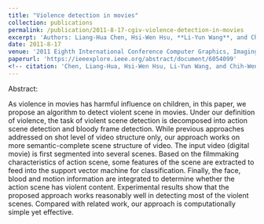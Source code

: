 ```yaml
---
title: "Violence detection in movies"
collection: publications
permalink: /publication/2011-8-17-cgiv-violence-detection-in-movies
excerpt: 'Authors: Liang-Hua Chen, Hsi-Wen Hsu, **Li-Yun Wang**, and Chih-Wen Su'
date: 2011-8-17
venue: '2011 Eighth International Conference Computer Graphics, Imaging and Visualization'
paperurl: 'https://ieeexplore.ieee.org/abstract/document/6054099'
<!-- citation: 'Chen, Liang-Hua, Hsi-Wen Hsu, Li-Yun Wang, and Chih-Wen Su. "Violence detection in movies." In 2011 Eighth International Conference Computer Graphics, Imaging and Visualization, pp. 119-124. IEEE, 2011.' -->
---
```

Abstract:

As violence in movies has harmful influence on children, in this paper, we propose an algorithm to detect violent scene in movies. Under our definition of violence, the task of violent scene detection is decomposed into action scene detection and bloody frame detection. While previous approaches addressed on shot level of video structure only, our approach works on more semantic-complete scene structure of video. The input video (digital movie) is first segmented into several scenes. Based on the filmmaking characteristics of action scene, some features of the scene are extracted to feed into the support vector machine for classification. Finally, the face, blood and motion information are integrated to determine whether the action scene has violent content. Experimental results show that the proposed approach works reasonably well in detecting most of the violent scenes. Compared with related work, our approach is computationally simple yet effective.

<!-- [Download paper here](https://ieeexplore.ieee.org/abstract/document/6054099) -->

<!-- Recommended citation: Chen, Liang-Hua, Hsi-Wen Hsu, Li-Yun Wang, and Chih-Wen Su. "Violence detection in movies." In 2011 Eighth International Conference Computer Graphics, Imaging and Visualization, pp. 119-124. IEEE, 2011. -->
